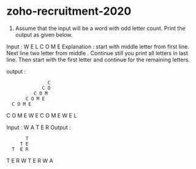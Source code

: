 # zoho-recruitment-2020



1. Assume that the input will be a word with odd letter count. Print the output as given below.
    
Input : W E L C O M E
Explanation : start with middle letter from first line. Next line two letter from middle . Continue still you print all letters in last line. Then start with the first letter and continue for the remaining letters. 
  
output :  


                   C
                 C O
              C O M
           C O M E
      C O M E   
   C O M E W E
C O M E W E L

Input : W A T E R
Output :

           T
         T E
      T  E R
   T  E  R  W
T E R W A
